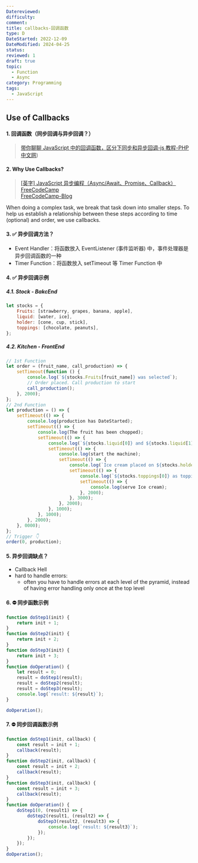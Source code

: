 ```yaml
---
Datereviewed: 
difficulty: 
comment: 
title: callbacks-回调函数
type: D
DateStarted: 2022-12-09
DateModified: 2024-04-25
status: 
reviewed: 1
draft: true
topic:
  - Function
  - Async
category: Programming
tags:
  - JavaScript
---
```


## Use of Callbacks

#### 1. 回调函数（同步回调与异步回调？）

> [带你聊聊 JavaScript 中的回调函数，区分下同步和异步回调-js 教程-PHP 中文网](https://www.php.cn/js-tutorial-486539.html))

#### 2. Why Use Callbacks?

> [[英字] JavaScript 异步编程（Async/Await、Promise、Callback）FreeCodeCamp](https://www.bilibili.com/video/BV1g44y1z7N3/?spm_id_from=333.788.recommend_more_video.4&vd_source=be278a4cfd00a5f72dcf153eaca79333)  
> [FreeCodeCamp-Blog](https://www.freecodecamp.org/news/javascript-async-await-tutorial-learn-callbacks-promises-async-await-by-making-icecream/)

When doing a complex task, we break that task down into smaller steps. To help us establish a relationship between these steps according to time (optional) and order, we use callbacks.

#### 3. ✅ 异步回调方法？

- Event Handler：将函数放入 EventListener (事件监听器) 中，事件处理器是异步回调函数的一种
- Timer Function：将函数放入 setTimeout 等 Timer Function 中

#### 4. ✅ 异步回调示例

##### 4.1. Stock - BakcEnd

```javascript
let stocks = {
	Fruits: [strawberry, grapes, banana, apple],
	liquid: [water, ice],
	holder: [cone, cup, stick],
	toppings: [chocolate, peanuts],
};
```

##### 4.2. Kitchen - FrontEnd

```javascript
// 1st Function
let order = (fruit_name, call_production) => {
	setTimeout(function () {
		console.log(`${stocks.Fruits[fruit_name]} was selected`);
		// Order placed. Call production to start
		call_production();
	}, 2000);
};
// 2nd Function
let production = () => {
	setTimeout(() => {
		console.log(production has DateStarted);
		setTimeout(() => {
			console.log(The fruit has been chopped);
			setTimeout(() => {
				console.log(`${stocks.liquid[0]} and ${stocks.liquid[1]} Added`);
				setTimeout(() => {
					console.log(start the machine);
					setTimeout(() => {
						console.log(`Ice cream placed on ${stocks.holder[1]}`);
						setTimeout(() => {
							console.log(`${stocks.toppings[0]} as toppings`);
							setTimeout(() => {
								console.log(serve Ice cream);
							}, 2000);
						}, 3000);
					}, 2000);
				}, 1000);
			}, 1000);
		}, 2000);
	}, 0000);
};
// Trigger 👇
order(0, production);
```

#### 5. 异步回调缺点？

- Callback Hell
- hard to handle errors:
  - often you have to handle errors at each level of the pyramid, instead of having error handling only once at the top level

#### 6. ⛔ 同步函数示例

```js
function doStep1(init) {
	return init + 1;
}
function doStep2(init) {
	return init + 2;
}
function doStep3(init) {
	return init + 3;
}
function doOperation() {
	let result = 0;
	result = doStep1(result);
	result = doStep2(result);
	result = doStep3(result);
	console.log(`result: ${result}`);
}

doOperation();
```

#### 7. ⛔ 同步回调函数示例

```js
function doStep1(init, callback) {
	const result = init + 1;
	callback(result);
}
function doStep2(init, callback) {
	const result = init + 2;
	callback(result);
}
function doStep3(init, callback) {
	const result = init + 3;
	callback(result);
}
function doOperation() {
	doStep1(0, (result1) => {
		doStep2(result1, (result2) => {
			doStep3(result2, (result3) => {
				console.log(`result: ${result3}`);
			});
		});
	});
}
doOperation();
```
